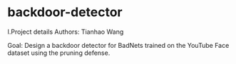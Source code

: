# backdoor-detector

I.Project details
Authors: Tianhao Wang

Goal: Design a backdoor detector for BadNets trained on the YouTube Face dataset using the pruning defense.
